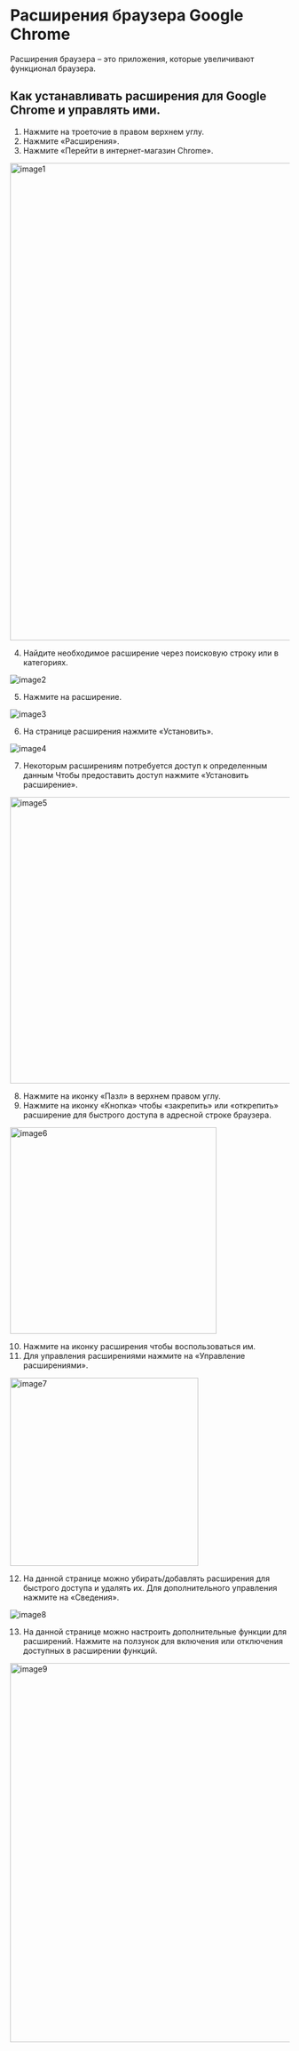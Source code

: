# Расширения браузера Google Chrome

Расширения браузера – это приложения, которые увеличивают функционал браузера.

## Как устанавливать расширения для Google Chrome и управлять ими.

1. Нажмите на троеточие в правом верхнем углу.
2. Нажмите «Расширения».
3. Нажмите «Перейти в интернет-магазин Chrome».

<img width="860" alt="image1" src="https://github.com/aleksandraerm/portfolio/assets/113373633/2dfffc0e-8ac8-4cd1-945c-883b7650e22c">

4. Найдите необходимое расширение через поисковую строку или в категориях. 

![image2](https://github.com/aleksandraerm/portfolio/assets/113373633/92b69411-6c05-4d21-8e4d-ed97bf125abb)

5. Нажмите на расширение.

![image3](https://github.com/aleksandraerm/portfolio/assets/113373633/e66011e3-3dc8-4ef2-8d5b-7cf9fece0588)

6. На странице расширения нажмите «Установить».

![image4](https://github.com/aleksandraerm/portfolio/assets/113373633/d41fa1a4-4a4c-4342-b82a-e256db276937)

7. Некоторым расширениям потребуется доступ к определенным данным  Чтобы предоставить доступ нажмите «Установить расширение».

<img width="516" alt="image5" src="https://github.com/aleksandraerm/portfolio/assets/113373633/77f60beb-258b-4d9c-8d7d-15b638c09180">

8. Нажмите на иконку «Пазл» в верхнем правом углу.
9. Нажмите на иконку «Кнопка» чтобы «закрепить» или «открепить» расширение для быстрого доступа в адресной строке браузера.

<img width="372" alt="image6" src="https://github.com/aleksandraerm/portfolio/assets/113373633/66c34b66-bd3a-45fd-bb11-ea9bd8dd810b">

10. Нажмите на иконку расширения чтобы воспользоваться им.
11. Для управления расширениями нажмите на «Управление расширениями».

<img width="339" alt="image7" src="https://github.com/aleksandraerm/portfolio/assets/113373633/158a6c5e-57af-430e-a830-33b287fbbbe0">

12. На данной странице можно убирать/добавлять расширения для быстрого доступа и удалять их. Для дополнительного управления нажмите на «Сведения».

![image8](https://github.com/aleksandraerm/portfolio/assets/113373633/be74a7d0-f7ee-44d8-a1dc-5f985e023cf9)

13. На данной странице можно настроить дополнительные функции для расширений. Нажмите на ползунок для включения или отключения доступных в расширении функций.
    
<img width="683" alt="image9" src="https://github.com/aleksandraerm/portfolio/assets/113373633/136a7ba1-a0b0-47ad-91a1-1c8e4fb66e60">
